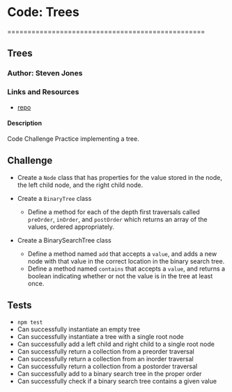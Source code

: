 # Code: Trees
=================================================

## Trees

### Author: Steven Jones

### Links and Resources
* [repo]()

#### Description
Code Challenge Practice implementing a tree.


## Challenge
* Create a `Node` class that has properties for the value stored in the node, the left child node, and the right child node.
* Create a `BinaryTree` class
  * Define a method for each of the depth first traversals called `preOrder`, `inOrder`, and `postOrder` which returns an array of the values, ordered appropriately.
  
* Create a BinarySearchTree class
  * Define a method named `add` that accepts a `value`, and adds a new node with that value in the correct location in the binary search tree.
  * Define a method named `contains` that accepts a `value`, and returns a boolean indicating whether or not the value is in the tree at least once.

## Tests
* `npm test`
* Can successfully instantiate an empty tree
* Can successfully instantiate a tree with a single root node
* Can successfully add a left child and right child to a single root node
* Can successfully return a collection from a preorder traversal
* Can successfully return a collection from an inorder traversal
* Can successfully return a collection from a postorder traversal
* Can successfully add to a binary search tree in the proper order
* Can successfully check if a binary search tree contains a given value